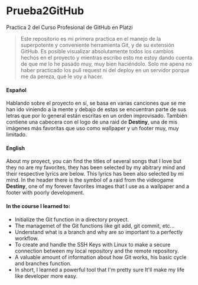 # Prueba2GitHub
Practica 2 del Curso Profesional de GitHub en Platzi
> Este repositorio es mi primera practica en el manejo de la superpotente y conveniente herramienta Git, y de su extensión GitHub.
Es posible visualizar absolutamente todos los cambios hechos en el proyecto y mientras escribo esto me estoy dando cuenta de que me lo he pasado muy, muy bien haciéndolo. Solo me apena no haber practicado los pull request ni del deploy en un servidor porque me da pereza, qué le voy a hacer.

#### Español
Hablando sobre el proyecto en sí, se basa en varias canciones que se me han ido viniendo a la mente y debajo de estas se encuentran parte de sus letras que por lo general están escritas en un orden improvisado. También contiene una cabecera con el logo de una raid de **Destiny**, una de mis imágenes más favoritas que uso como wallpaper y un footer muy, muy limitado.

#### English
About my proyect, you can find the titles of several songs that I love but they no are my favorites, they has been selected by my abitrary mind and their respective lyrics are below. This lyrics has been also selected by mi mind. In the header there is the symbol of a raid from the videogame **Destiny**, one of my forever favorites images that I use as a wallpaper and a footer with poorly development.

#### In the course I learned to:
* Initialize the Git function in a directory proyect.
* The managemet of the Git functions like git add, git commit, etc...
* Understand what is a branch and why are so important to a perfectly workflow.
* To create and handle the SSH Keys with Linux to make a secure connection between my local repository and the remote repository.
* A valuable amount of information about how Git works, his basic cycle and branches function.
* In short, I learned a powerful tool that I'm pretty sure It'll make my life like developer more easy.
